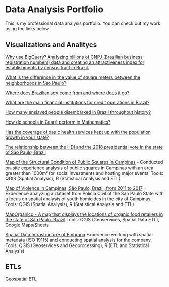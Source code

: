# Data Analysis Portfolio

This is my professional data analysis portfolio. You can check out my work using the links below. </p> 

## Visualizations and Analitycs
[Why use BigQuery? Analyzing billions of CNPJ (Brazilian business registration numbers) data and creating an attractiveness index for establishments by census tract in Brazil.](https://www.youtube.com/watch?v=RmjEggL5ZwA&t=318s&ab_channel=BasedosDados)

[What is the difference in the value of square meters between the neighborhoods in São Paulo?](https://info.basedosdados.org/bdletter30)

[Where does Brazilian soy come from and where does it go?](https://info.basedosdados.org/bdletter28)

[What are the main financial institutions for credit operations in Brazil?](https://info.basedosdados.org/bdletter27)

[How many enslaved people disembarked in Brazil throughout history?](https://info.basedosdados.org/bdletter26)

[How do schools in Ceará perform in Mathematics?](https://9331013.hubspotpreview-na1.com/_hcms/preview/email/78941988104?portalId=9331013&preview_key=ZIKIZiWb&_preview=true&from_buffer=false&cacheBust=0)

[Has the coverage of basic health services kept up with the population growth in your state?](https://info.basedosdados.org/bdletter18)

[The relationship between the HDI and the 2018 presidential vote in the state of São Paulo, Brazil](https://medium.com/basedosdados/qual-a-rela%C3%A7%C3%A3o-entre-o-idhm-e-a-vota%C3%A7%C3%A3o-presidencial-de-2018-em-sp-aa9f1305586f)

[Map of the Structural Condition of Public Squares in Campinas](https://www.feac.org.br/wp-content/uploads/2019/05/PRACA-PUBLICA.pdf) - 
Conducted on-site experience analysis of public squares in Campinas with an area greater than 1000m² for social investments and hosting major events.
Tools: QGIS (Spatial Analysis), R (Statistical Analysis and ETL)

[Map of Violence in Campinas, São Paulo, Brazil, from 2011 to 2017](https://www.feac.org.br/wp-content/uploads/2019/12/DIAGNOSTICO-socioterritorial-fundacao-feac.pdf) - 
Experience analyzing a dataset from Policia Civil of the São Paulo State with a focus on spatial analysis of youth homicides in the city of Campinas. Tools: QGIS (Spatial Analysis), R (Statistical Analysis and ETL)

[MapOrganico - A map that displays the locations of organic food retailers in the state of São Paulo, Brazil](https://bit.ly/map_organicos)
Tools: QGIS (Geoservices, Spatial Data ETL), Google Maps/Sheets

[Spatial Data Infrastructure of Embrapa](http://geoinfo.cnps.embrapa.br/)
Experience working with spatial metadata (ISO 19115) and conducting spatial analysis for the company.
Tools: QGIS (Geoservices and Geoprocessing), R (ETL and Statistical Analysis)

## ETLs
[Geospatial ETL](https://github.com/gustavoalcantara/data-porfolio/blob/main/geospatial_etl.ipynb)
